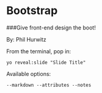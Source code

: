 
# Bootstrap
###Give front-end design the boot!

By: Phil Hurwitz

From the terminal, pop in:

  ```yo reveal:slide "Slide Title"```

Available options:

 ```--markdown --attributes --notes```
